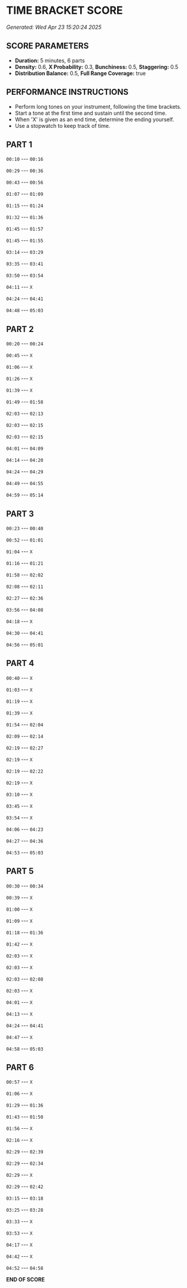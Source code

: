 # TIME BRACKET SCORE
*Generated: Wed Apr 23 15:20:24 2025*

## SCORE PARAMETERS
- **Duration:** 5 minutes, 6 parts
- **Density:** 0.6, **X Probability:** 0.3, **Bunchiness:** 0.5, **Staggering:** 0.5
- **Distribution Balance:** 0.5, **Full Range Coverage:** true

## PERFORMANCE INSTRUCTIONS
- Perform long tones on your instrument, following the time brackets.
- Start a tone at the first time and sustain until the second time.
- When 'X' is given as an end time, determine the ending yourself.
- Use a stopwatch to keep track of time.

## PART 1

`00:10` --- `00:16`

`00:29` --- `00:36`

`00:43` --- `00:56`

`01:07` --- `01:09`

`01:15` --- `01:24`

`01:32` --- `01:36`

`01:45` --- `01:57`

`01:45` --- `01:55`

`03:14` --- `03:29`

`03:35` --- `03:41`

`03:50` --- `03:54`

`04:11` --- `X`

`04:24` --- `04:41`

`04:48` --- `05:03`

## PART 2

`00:20` --- `00:24`

`00:45` --- `X`

`01:06` --- `X`

`01:26` --- `X`

`01:39` --- `X`

`01:49` --- `01:58`

`02:03` --- `02:13`

`02:03` --- `02:15`

`02:03` --- `02:15`

`04:01` --- `04:09`

`04:14` --- `04:20`

`04:24` --- `04:29`

`04:49` --- `04:55`

`04:59` --- `05:14`

## PART 3

`00:23` --- `00:40`

`00:52` --- `01:01`

`01:04` --- `X`

`01:16` --- `01:21`

`01:58` --- `02:02`

`02:08` --- `02:11`

`02:27` --- `02:36`

`03:56` --- `04:08`

`04:18` --- `X`

`04:30` --- `04:41`

`04:56` --- `05:01`

## PART 4

`00:40` --- `X`

`01:03` --- `X`

`01:19` --- `X`

`01:39` --- `X`

`01:54` --- `02:04`

`02:09` --- `02:14`

`02:19` --- `02:27`

`02:19` --- `X`

`02:19` --- `02:22`

`02:19` --- `X`

`03:10` --- `X`

`03:45` --- `X`

`03:54` --- `X`

`04:06` --- `04:23`

`04:27` --- `04:36`

`04:53` --- `05:03`

## PART 5

`00:30` --- `00:34`

`00:39` --- `X`

`01:00` --- `X`

`01:09` --- `X`

`01:18` --- `01:36`

`01:42` --- `X`

`02:03` --- `X`

`02:03` --- `X`

`02:03` --- `02:08`

`02:03` --- `X`

`04:01` --- `X`

`04:13` --- `X`

`04:24` --- `04:41`

`04:47` --- `X`

`04:58` --- `05:03`

## PART 6

`00:57` --- `X`

`01:06` --- `X`

`01:29` --- `01:36`

`01:43` --- `01:50`

`01:56` --- `X`

`02:16` --- `X`

`02:29` --- `02:39`

`02:29` --- `02:34`

`02:29` --- `X`

`02:29` --- `02:42`

`03:15` --- `03:18`

`03:25` --- `03:28`

`03:33` --- `X`

`03:53` --- `X`

`04:17` --- `X`

`04:42` --- `X`

`04:52` --- `04:58`

**END OF SCORE**

